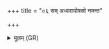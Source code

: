 +++
title = "०६ सम् अध्वरायोषसो नमन्त"

+++
<details><summary>मूलम् (GR)</summary>

सम् अध्वरायोषसो नमन्त  
दधिक्रावेव शुचये पदाय ।  
अर्वाचीनं वसुविदं भगं नो  
रथम् इवाश्वा वाजिन आ वहन्तु ॥
</details>